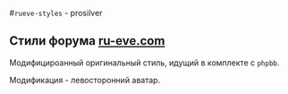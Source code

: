 #`rueve-styles` - prosilver
## Стили форума [ru-eve.com](http://ru-eve.com)
Модифицироанный оригинальный стиль, идущий в комплекте с `phpbb`.

Модификация - левосторонний аватар.